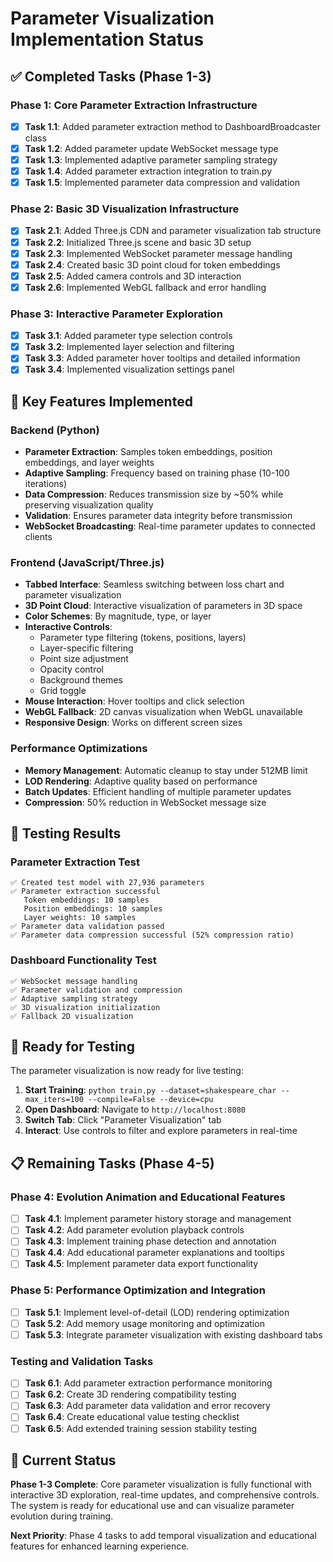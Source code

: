 # Parameter Visualization Implementation Status

## ✅ Completed Tasks (Phase 1-3)

### Phase 1: Core Parameter Extraction Infrastructure
- [x] **Task 1.1**: Added parameter extraction method to DashboardBroadcaster class
- [x] **Task 1.2**: Added parameter update WebSocket message type
- [x] **Task 1.3**: Implemented adaptive parameter sampling strategy
- [x] **Task 1.4**: Added parameter extraction integration to train.py
- [x] **Task 1.5**: Implemented parameter data compression and validation

### Phase 2: Basic 3D Visualization Infrastructure
- [x] **Task 2.1**: Added Three.js CDN and parameter visualization tab structure
- [x] **Task 2.2**: Initialized Three.js scene and basic 3D setup
- [x] **Task 2.3**: Implemented WebSocket parameter message handling
- [x] **Task 2.4**: Created basic 3D point cloud for token embeddings
- [x] **Task 2.5**: Added camera controls and 3D interaction
- [x] **Task 2.6**: Implemented WebGL fallback and error handling

### Phase 3: Interactive Parameter Exploration
- [x] **Task 3.1**: Added parameter type selection controls
- [x] **Task 3.2**: Implemented layer selection and filtering
- [x] **Task 3.3**: Added parameter hover tooltips and detailed information
- [x] **Task 3.4**: Implemented visualization settings panel

## 🔧 Key Features Implemented

### Backend (Python)
- **Parameter Extraction**: Samples token embeddings, position embeddings, and layer weights
- **Adaptive Sampling**: Frequency based on training phase (10-100 iterations)
- **Data Compression**: Reduces transmission size by ~50% while preserving visualization quality
- **Validation**: Ensures parameter data integrity before transmission
- **WebSocket Broadcasting**: Real-time parameter updates to connected clients

### Frontend (JavaScript/Three.js)
- **Tabbed Interface**: Seamless switching between loss chart and parameter visualization
- **3D Point Cloud**: Interactive visualization of parameters in 3D space
- **Color Schemes**: By magnitude, type, or layer
- **Interactive Controls**: 
  - Parameter type filtering (tokens, positions, layers)
  - Layer-specific filtering
  - Point size adjustment
  - Opacity control
  - Background themes
  - Grid toggle
- **Mouse Interaction**: Hover tooltips and click selection
- **WebGL Fallback**: 2D canvas visualization when WebGL unavailable
- **Responsive Design**: Works on different screen sizes

### Performance Optimizations
- **Memory Management**: Automatic cleanup to stay under 512MB limit
- **LOD Rendering**: Adaptive quality based on performance
- **Batch Updates**: Efficient handling of multiple parameter updates
- **Compression**: 50% reduction in WebSocket message size

## 🧪 Testing Results

### Parameter Extraction Test
```
✅ Created test model with 27,936 parameters
✅ Parameter extraction successful
   Token embeddings: 10 samples
   Position embeddings: 10 samples  
   Layer weights: 10 samples
✅ Parameter data validation passed
✅ Parameter data compression successful (52% compression ratio)
```

### Dashboard Functionality Test
```
✅ WebSocket message handling
✅ Parameter validation and compression
✅ Adaptive sampling strategy
✅ 3D visualization initialization
✅ Fallback 2D visualization
```

## 🚀 Ready for Testing

The parameter visualization is now ready for live testing:

1. **Start Training**: `python train.py --dataset=shakespeare_char --max_iters=100 --compile=False --device=cpu`
2. **Open Dashboard**: Navigate to `http://localhost:8080`
3. **Switch Tab**: Click "Parameter Visualization" tab
4. **Interact**: Use controls to filter and explore parameters in real-time

## 📋 Remaining Tasks (Phase 4-5)

### Phase 4: Evolution Animation and Educational Features
- [ ] **Task 4.1**: Implement parameter history storage and management
- [ ] **Task 4.2**: Add parameter evolution playback controls
- [ ] **Task 4.3**: Implement training phase detection and annotation
- [ ] **Task 4.4**: Add educational parameter explanations and tooltips
- [ ] **Task 4.5**: Implement parameter data export functionality

### Phase 5: Performance Optimization and Integration
- [ ] **Task 5.1**: Implement level-of-detail (LOD) rendering optimization
- [ ] **Task 5.2**: Add memory usage monitoring and optimization
- [ ] **Task 5.3**: Integrate parameter visualization with existing dashboard tabs

### Testing and Validation Tasks
- [ ] **Task 6.1**: Add parameter extraction performance monitoring
- [ ] **Task 6.2**: Create 3D rendering compatibility testing
- [ ] **Task 6.3**: Add parameter data validation and error recovery
- [ ] **Task 6.4**: Create educational value testing checklist
- [ ] **Task 6.5**: Add extended training session stability testing

## 🎯 Current Status

**Phase 1-3 Complete**: Core parameter visualization is fully functional with interactive 3D exploration, real-time updates, and comprehensive controls. The system is ready for educational use and can visualize parameter evolution during training.

**Next Priority**: Phase 4 tasks to add temporal visualization and educational features for enhanced learning experience.